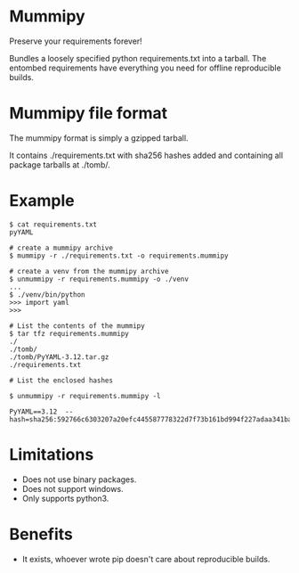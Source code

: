 # Mummipy

Preserve your requirements forever!

Bundles a loosely specified python requirements.txt into a tarball.
The entombed requirements have everything you need for offline reproducible builds.

# Mummipy file format

The mummipy format is simply a gzipped tarball.

It contains ./requirements.txt with sha256 hashes added and  containing all package tarballs at ./tomb/.

# Example

```
$ cat requirements.txt
pyYAML

# create a mummipy archive
$ mummipy -r ./requirements.txt -o requirements.mummipy

# create a venv from the mummipy archive
$ unmummipy -r requirements.mummipy -o ./venv
...
$ ./venv/bin/python
>>> import yaml
>>>

# List the contents of the mummipy
$ tar tfz requirements.mummipy
./
./tomb/
./tomb/PyYAML-3.12.tar.gz
./requirements.txt

# List the enclosed hashes

$ unmummipy -r requirements.mummipy -l

PyYAML==3.12  --hash=sha256:592766c6303207a20efc445587778322d7f73b161bd994f227adaa341ba212ab

```

# Limitations

- Does not use binary packages.
- Does not support windows.
- Only supports python3.

# Benefits

- It exists, whoever wrote pip doesn't care about reproducible builds.
